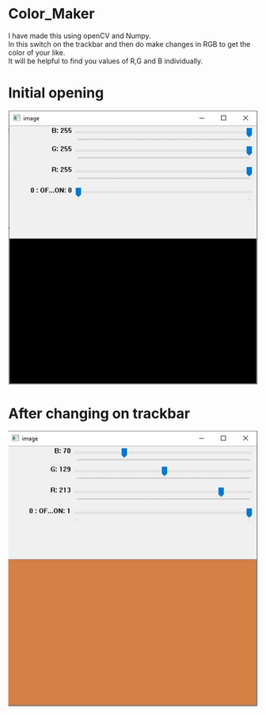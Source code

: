 # Color_Maker

I have made this using openCV and Numpy.
<br/>In this switch on the trackbar and then do make changes in RGB to get the color of your like.
<br/>It will be helpful to find you values of R,G and B individually.

# Initial opening
![alt text](https://github.com/snehpanchal655/Color_Maker/blob/master/1.JPG)

# After changing on trackbar
![alt text](https://github.com/snehpanchal655/Color_Maker/blob/master/2.JPG)
